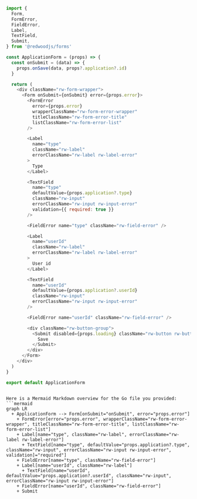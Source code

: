 ```js

import {
  Form,
  FormError,
  FieldError,
  Label,
  TextField,
  Submit,
} from '@redwoodjs/forms'

const ApplicationForm = (props) => {
  const onSubmit = (data) => {
    props.onSave(data, props?.application?.id)
  }

  return (
    <div className="rw-form-wrapper">
      <Form onSubmit={onSubmit} error={props.error}>
        <FormError
          error={props.error}
          wrapperClassName="rw-form-error-wrapper"
          titleClassName="rw-form-error-title"
          listClassName="rw-form-error-list"
        />

        <Label
          name="type"
          className="rw-label"
          errorClassName="rw-label rw-label-error"
        >
          Type
        </Label>

        <TextField
          name="type"
          defaultValue={props.application?.type}
          className="rw-input"
          errorClassName="rw-input rw-input-error"
          validation={{ required: true }}
        />

        <FieldError name="type" className="rw-field-error" />

        <Label
          name="userId"
          className="rw-label"
          errorClassName="rw-label rw-label-error"
        >
          User id
        </Label>

        <TextField
          name="userId"
          defaultValue={props.application?.userId}
          className="rw-input"
          errorClassName="rw-input rw-input-error"
        />

        <FieldError name="userId" className="rw-field-error" />

        <div className="rw-button-group">
          <Submit disabled={props.loading} className="rw-button rw-button-blue">
            Save
          </Submit>
        </div>
      </Form>
    </div>
  )
}

export default ApplicationForm


```

```mermaid

Here is a Mermaid Markdown overview for the Go file you provided:
```mermaid
graph LR
  + ApplicationForm --> Form[onSubmit="onSubmit", error="props.error"]
    + FormError[error="props.error", wrapperClassName="rw-form-error-wrapper", titleClassName="rw-form-error-title", listClassName="rw-form-error-list"]
    + Label[name="type", className="rw-label", errorClassName="rw-label rw-label-error"]
      + TextField[name="type", defaultValue="props.application?.type", className="rw-input", errorClassName="rw-input rw-input-error", validation]="required"]
    + FieldError[name="type", className="rw-field-error"]
    + Label[name="userId", className="rw-label"]
      + TextField[name="userId", defaultValue="props.application?.userId", className="rw-input", errorClassName="rw-input rw-input-error"]
    + FieldError[name="userId", className="rw-field-error"]
    + Submit

```
